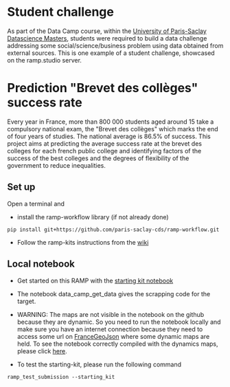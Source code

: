 # Student challenge

As part of the Data Camp course, within the <a href="https://datascience-x-master-paris-saclay.fr/le-master/structure-des-enseignements/">University of Paris-Saclay Datascience
Masters</a>, students were required to build a data challenge addressing
some social/science/business problem using data obtained from external sources.
This is one example of a student challenge, showcased on the ramp.studio server.

# Prediction "Brevet des collèges" success rate

Every year in France, more than 800 000 students aged around 15 take a compulsory national exam, the "Brevet des collèges" which marks the end of four years of studies. The national average is 86.5% of success.  This project aims at predicting the average success rate at the brevet des colleges for each french public college and  identifying factors of the success of the best colleges and the degrees of flexibility of the government to reduce inequalities.

## Set up

Open a terminal and

- install the ramp-workflow library (if not already done)

```
pip install git+https://github.com/paris-saclay-cds/ramp-workflow.git
```
- Follow the ramp-kits instructions from the <a href='https://github.com/paris-saclay-cds/ramp-workflow/wiki/Getting-started-with-a-ramp-kit'>wiki</a>

## Local notebook

- Get started on this RAMP with the <a href="https://github.com/CedricAllainEnsae/success-rates-brevet/blob/master/Starting_kit_taux-de-succes-brevet.ipynb"> starting kit notebook </a>

- The notebook data_camp_get_data gives the scrapping code for the target.

- WARNING: The maps are not visible in the notebook on the github because they are dynamic. So you need to run the notebook locally and  make sure you have an internet connection because they need to access some url on <a href='https://france-geojson.gregoiredavid.fr/' >FranceGeoJson</a> where some dynamic maps are held.
To see the notebook correctly compiled with the dynamics maps, please click <a href='https://nbviewer.jupyter.org/github/CedricAllainEnsae/success-rates-brevet/blob/master/Starting_kit_taux-de-succes-brevet.ipynb'>here</a>.

- To test the starting-kit, please run the following command

```
ramp_test_submission --starting_kit
```

